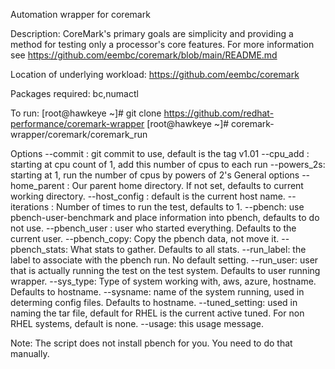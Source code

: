 Automation wrapper for coremark

Description: CoreMark's primary goals are simplicity and providing a method for
             testing only a processor's core features. For more information see
	     https://github.com/eembc/coremark/blob/main/README.md
  
Location of underlying workload:  https://github.com/eembc/coremark

Packages required: bc,numactl

To run:
[root@hawkeye ~]# git clone https://github.com/redhat-performance/coremark-wrapper
[root@hawkeye ~]# coremark-wrapper/coremark/coremark_run


Options
  --commit <n>: git commit to use, default is the tag v1.01
  --cpu_add <n>: starting at cpu count of 1, add this number of cpus to each run
  --powers_2s: starting at 1, run the number of cpus by powers of 2's
General options
  --home_parent <value>: Our parent home directory.  If not set, defaults to current working directory.
  --host_config <value>: default is the current host name.
  --iterations <value>: Number of times to run the test, defaults to 1.
  --pbench: use pbench-user-benchmark and place information into pbench, defaults to do not use.
  --pbench_user <value>: user who started everything. Defaults to the current user.
  --pbench_copy: Copy the pbench data, not move it.
  --pbench_stats: What stats to gather. Defaults to all stats.
  --run_label: the label to associate with the pbench run. No default setting.
  --run_user: user that is actually running the test on the test system. Defaults to user running wrapper.
  --sys_type: Type of system working with, aws, azure, hostname.  Defaults to hostname.
  --sysname: name of the system running, used in determing config files.  Defaults to hostname.
  --tuned_setting: used in naming the tar file, default for RHEL is the current active tuned.  For non
    RHEL systems, default is none.
  --usage: this usage message.

Note: The script does not install pbench for you.  You need to do that manually.
